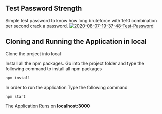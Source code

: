 ## Test Password Strength
Simple test password to know how long bruteforce with 1e10 combination per second crack a password.
<a href="https://ibb.co/tDWfMsq"><img src="https://i.ibb.co/5LfDW8r/2020-08-07-19-37-48-Test-Password.png" alt="2020-08-07-19-37-48-Test-Password" border="0"></a>

## Cloning and Running the Application in local

Clone the project into local

Install all the npm packages. Go into the project folder and type the following command to install all npm packages

```bash
npm install
```

In order to run the application Type the following command

```bash
npm start
```

The Application Runs on **localhost:3000**
